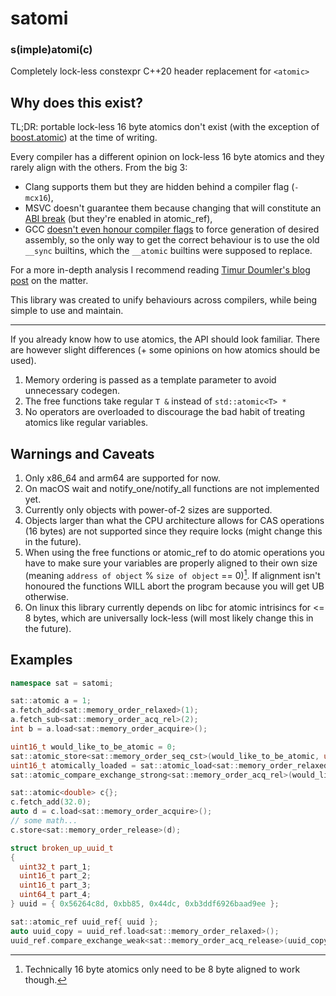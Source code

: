 # satomi
### s(imple)atomi(c)

Completely lock-less constexpr C++20 header replacement for `<atomic>` 

## Why does this exist?
TL;DR: portable lock-less 16 byte atomics don't exist (with the exception of [boost.atomic](https://github.com/boostorg/atomic)) at the time of writing.

Every compiler has a different opinion on lock-less 16 byte atomics and they rarely align with the others. From the big 3: 
 - Clang supports them but they are hidden behind a compiler flag (`-mcx16`), 
 - MSVC doesn't guarantee them because changing that will constitute an [ABI break](https://developercommunity.visualstudio.com/t/optimize-stdatomic-for-16-byte-types-use-interlock/498970#T-N1528823) (but they're enabled in atomic_ref), 
 - GCC [doesn't even honour compiler flags](https://gcc.gnu.org/bugzilla/show_bug.cgi?id=80878) to force generation of desired assembly, so the only way to get the correct behaviour is to use the old `__sync` builtins, which the `__atomic` builtins were supposed to replace. 

For a more in-depth analysis I recommend reading [Timur Doumler's blog post](https://timur.audio/dwcas-in-c) on the matter.

This library was created to unify behaviours across compilers, while being simple to use and maintain.

---

If you already know how to use atomics, the API should look familiar. There are however slight differences (+ some opinions on how atomics should be used).

1. Memory ordering is passed as a template parameter to avoid unnecessary codegen.
2. The free functions take regular `T &` instead of `std::atomic<T> *` 
3. No operators are overloaded to discourage the bad habit of treating atomics like regular variables.

## Warnings and Caveats
1. Only x86_64 and arm64 are supported for now.
2. On macOS wait and notify_one/notify_all functions are not implemented yet.
3. Currently only objects with power-of-2 sizes are supported.
4. Objects larger than what the CPU architecture allows for CAS operations (16 bytes) are not supported since they require locks (might change this in the future).
5. When using the free functions or atomic_ref to do atomic operations you have to make sure your variables are properly aligned to their own size (meaning `address of object` % `size of object` == 0)[^1]. If alignment isn't honoured the functions WILL abort the program because you will get UB otherwise.
6. On linux this library currently depends on libc for atomic intrisincs for <= 8 bytes, which are universally lock-less (will most likely change this in the future).

[^1]: Technically 16 byte atomics only need to be 8 byte aligned to work though.


## Examples
```c++
namespace sat = satomi;

sat::atomic a = 1;
a.fetch_add<sat::memory_order_relaxed>(1);
a.fetch_sub<sat::memory_order_acq_rel>(2);
int b = a.load<sat::memory_order_acquire>();

uint16_t would_like_to_be_atomic = 0;
sat::atomic_store<sat::memory_order_seq_cst>(would_like_to_be_atomic, uint16_t(5));
uint16_t atomically_loaded = sat::atomic_load<sat::memory_order_relaxed>(would_like_to_be_atomic);
sat::atomic_compare_exchange_strong<sat::memory_order_acq_rel>(would_like_to_be_atomic, atomically_loaded, uint16_t(2));

sat::atomic<double> c{};
c.fetch_add(32.0);
auto d = c.load<sat::memory_order_acquire>();
// some math...
c.store<sat::memory_order_release>(d);

struct broken_up_uuid_t
{
  uint32_t part_1;
  uint16_t part_2;
  uint16_t part_3;
  uint64_t part_4;
} uuid = { 0x56264c8d, 0xbb85, 0x44dc, 0xb3ddf6926baad9ee };

sat::atomic_ref uuid_ref{ uuid };
auto uuid_copy = uuid_ref.load<sat::memory_order_relaxed>();
uuid_ref.compare_exchange_weak<sat::memory_order_acq_release>(uuid_copy, { 0xc34d62f8, 0x8b76, 0x425c, 0x99e88c4bd60f227c });
```


